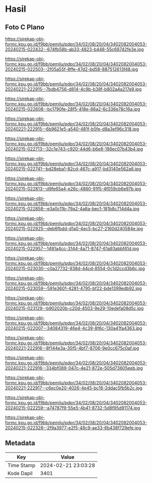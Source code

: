 # Hasil

## Foto C Plano

https://sirekap-obj-formc.kpu.go.id/f9bb/pemilu/pdpr/34/02/08/20/04/3402082004053-20240215-022432--674fb58b-ab33-4823-b448-55c68742fe3e.jpg

https://sirekap-obj-formc.kpu.go.id/f9bb/pemilu/pdpr/34/02/08/20/04/3402082004053-20240215-022503--2f05a55f-8ffe-47d2-bd58-887512613f48.jpg

https://sirekap-obj-formc.kpu.go.id/f9bb/pemilu/pdpr/34/02/08/20/04/3402082004053-20240221-222915--7bdb4756-d814-4c9b-b38f-b802a4a217e9.jpg

https://sirekap-obj-formc.kpu.go.id/f9bb/pemilu/pdpr/34/02/08/20/04/3402082004053-20240215-022608--bc1790fe-28f5-418e-86a2-6c336e78c16a.jpg

https://sirekap-obj-formc.kpu.go.id/f9bb/pemilu/pdpr/34/02/08/20/04/3402082004053-20240221-222915--6b9621e5-a540-481f-b5fe-d8a3ef96c318.jpg

https://sirekap-obj-formc.kpu.go.id/f9bb/pemilu/pdpr/34/02/08/20/04/3402082004053-20240215-022713--32c1e743-c920-44d6-b6e8-186ec07b43b4.jpg

https://sirekap-obj-formc.kpu.go.id/f9bb/pemilu/pdpr/34/02/08/20/04/3402082004053-20240215-022741--bd28eba1-82cd-467c-a917-bd3140e562a6.jpg

https://sirekap-obj-formc.kpu.go.id/f9bb/pemilu/pdpr/34/02/08/20/04/3402082004053-20240215-022813--d9fe65a4-e26c-4860-91f5-4f059cb6e97b.jpg

https://sirekap-obj-formc.kpu.go.id/f9bb/pemilu/pdpr/34/02/08/20/04/3402082004053-20240215-022858--e3a0c11b-79a2-4a8a-bec1-181b8c714d4a.jpg

https://sirekap-obj-formc.kpu.go.id/f9bb/pemilu/pdpr/34/02/08/20/04/3402082004053-20240215-022925--deb6fbdd-d1a0-4ec5-bc27-2160d240584e.jpg

https://sirekap-obj-formc.kpu.go.id/f9bb/pemilu/pdpr/34/02/08/20/04/3402082004053-20240215-022957--1491a4cc-3144-4a71-8747-61a93abbf41d.jpg

https://sirekap-obj-formc.kpu.go.id/f9bb/pemilu/pdpr/34/02/08/20/04/3402082004053-20240215-023030--c0a27732-938d-44cd-8554-0c1d2ccd3b6c.jpg

https://sirekap-obj-formc.kpu.go.id/f9bb/pemilu/pdpr/34/02/08/20/04/3402082004053-20240215-023059--591e3601-4281-4795-bf22-bde1399edb92.jpg

https://sirekap-obj-formc.kpu.go.id/f9bb/pemilu/pdpr/34/02/08/20/04/3402082004053-20240215-023129--b902020b-c20d-4503-9e29-10edefa08d5c.jpg

https://sirekap-obj-formc.kpu.go.id/f9bb/pemilu/pdpr/34/02/08/20/04/3402082004053-20240215-022007--34084319-46e4-4c39-8f6c-130a41fa4363.jpg

https://sirekap-obj-formc.kpu.go.id/f9bb/pemilu/pdpr/34/02/08/20/04/3402082004053-20240221-222916--8f144e3a-35f5-4bf7-8706-9e0cc675c0af.jpg

https://sirekap-obj-formc.kpu.go.id/f9bb/pemilu/pdpr/34/02/08/20/04/3402082004053-20240221-222916--334bf089-047c-4e21-872e-505d73605eeb.jpg

https://sirekap-obj-formc.kpu.go.id/f9bb/pemilu/pdpr/34/02/08/20/04/3402082004053-20240221-222917--c6ec0e20-4026-4e45-bc16-2ddac5fb5b2c.jpg

https://sirekap-obj-formc.kpu.go.id/f9bb/pemilu/pdpr/34/02/08/20/04/3402082004053-20240215-022259--a74787f9-55e5-4b41-8732-5d8f95d91174.jpg

https://sirekap-obj-formc.kpu.go.id/f9bb/pemilu/pdpr/34/02/08/20/04/3402082004053-20240215-022328--2f9a3977-e2f5-48c9-ae33-6b438f729efe.jpg


## Metadata

| Key        | Value               |
| ---------- | ------------------- |
| Time Stamp | 2024-02-21 23:03:28 |
| Kode Dapil | 3401                |



